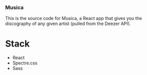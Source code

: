### Musica
This is the source code for Musica, a React app that gives you the discography of any given artist (pulled from the Deezer API).

# Stack
- React
- Spectre.css
- Sass
